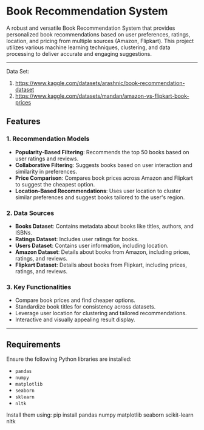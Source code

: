 # Book Recommendation System

A robust and versatile Book Recommendation System that provides personalized book recommendations based on user preferences, ratings, location, and pricing from multiple sources (Amazon, Flipkart). This project utilizes various machine learning techniques, clustering, and data processing to deliver accurate and engaging suggestions.

---

Data Set:
1) https://www.kaggle.com/datasets/arashnic/book-recommendation-dataset
2) https://www.kaggle.com/datasets/mandan/amazon-vs-flipkart-book-prices


## Features

### 1. Recommendation Models
- **Popularity-Based Filtering**: Recommends the top 50 books based on user ratings and reviews.
- **Collaborative Filtering**: Suggests books based on user interaction and similarity in preferences.
- **Price Comparison**: Compares book prices across Amazon and Flipkart to suggest the cheapest option.
- **Location-Based Recommendations**: Uses user location to cluster similar preferences and suggest books tailored to the user's region.

### 2. Data Sources
- **Books Dataset**: Contains metadata about books like titles, authors, and ISBNs.
- **Ratings Dataset**: Includes user ratings for books.
- **Users Dataset**: Contains user information, including location.
- **Amazon Dataset**: Details about books from Amazon, including prices, ratings, and reviews.
- **Flipkart Dataset**: Details about books from Flipkart, including prices, ratings, and reviews.

### 3. Key Functionalities
- Compare book prices and find cheaper options.
- Standardize book titles for consistency across datasets.
- Leverage user location for clustering and tailored recommendations.
- Interactive and visually appealing result display.

---

## Requirements

Ensure the following Python libraries are installed:
- `pandas`
- `numpy`
- `matplotlib`
- `seaborn`
- `sklearn`
- `nltk`

Install them using:
pip install pandas numpy matplotlib seaborn scikit-learn nltk
